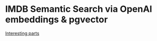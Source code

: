# IMDB Semantic Search via OpenAI embeddings & pgvector

[Interesting parts](./src/lib/search/search.service.ts)
